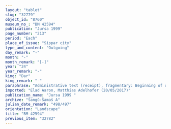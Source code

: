 ```yaml
---
layout: "tablet"
slug: "32779"
object_id: "8760"
museum_no_: "BM 42594"
publication: "Jursa 1999"
page_number: "213"
period: "Each"
place_of_issue: "Sippar city"
type_and_content: "Outgoing"
day_remark: "-"
month: "-"
month_remark: "[-]"
year: "24"
year_remark: "-"
king: "Dar"
king_remark: "-"
paraphrase: "​Administrative text (receipt), fragmentary: Beginning of obverse lost. 40 kor of [...]; 30 kor (5400 l) belonging to <strong>A</strong> are mentioned. 25;2.3 kor (4590 l) [are received] at the behest of <strong>B</strong> and [...]. 8;2 kor (1512 l) and 2 kor (360 l) are also listed. <strong>C</strong> receives 105;4.3 kor (c. 19062 l) in total. <strong>A</strong> is paid. Rest broken off.<br /> &nbsp;<br /> <strong><strong>A</strong>&nbsp;= Rēhētu; <strong>B</strong> = Nab&ucirc;-rēˀ&ucirc;&scaron;unu; <strong>C</strong> = Bēl-rēmanni</strong>"
imported: "Elad Aaron, Matthias Adelhofer (20/05/2017)"
publication_name: "Jursa 1999 "
archive: "Šangû-Šamaš A"
julian_date_remark: "498/497"
orientation: "Landscape"
title: "BM 42594"
previous_item: "32782"
---
```


